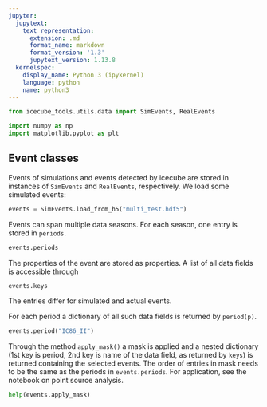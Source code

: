 ```yaml
---
jupyter:
  jupytext:
    text_representation:
      extension: .md
      format_name: markdown
      format_version: '1.3'
      jupytext_version: 1.13.8
  kernelspec:
    display_name: Python 3 (ipykernel)
    language: python
    name: python3
---
```


```python
from icecube_tools.utils.data import SimEvents, RealEvents

import numpy as np
import matplotlib.pyplot as plt
```

<!-- #region -->
## Event classes


Events of simulations and events detected by icecube are stored in instances of `SimEvents` and `RealEvents`, respectively. We load some simulated events:
<!-- #endregion -->

```python
events = SimEvents.load_from_h5("multi_test.hdf5")
```

Events can span multiple data seasons. For each season, one entry is stored in `periods`.

```python
events.periods
```

The properties of the event are stored as properties. A list of all data fields is accessible through

```python
events.keys
```

The entries differ for simulated and actual events.

For each period a dictionary of all such data fields is returned by `period(p)`.

```python
events.period("IC86_II")
```

Through the method `apply_mask()` a mask is applied and a nested dictionary (1st key is period, 2nd key is name of the data field, as returned by `keys`) is returned containing the selected events. The order of entries in mask needs to be the same as the periods in `events.periods`. For application, see the notebook on point source analysis.

```python
help(events.apply_mask)
```

```python

```
